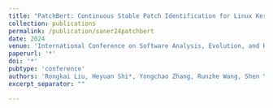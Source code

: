 ```yaml
---
title: "PatchBert: Continuous Stable Patch Identification for Linux Kernel via Pre-trained Model Fine-tuning"
collection: publications
permalink: /publication/saner24patchbert
date: 2024
venue: 'International Conference on Software Analysis, Evolution, and Reengineering 2024 [SANER, CCF-B]'
paperurl: '*'
doi: '*'
pubtype: 'conference'
authors: 'Rongkai Liu, Heyuan Shi*, Yongchao Zhang, Runzhe Wang, Shen Yuheng, Yuao Chen, Jing Luo, Xiaohai Shi, Chao Hu, Yu Jiang'
excerpt_separator: ""

---
```


